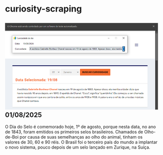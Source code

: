 # curiosity-scraping
![Budget](./execucao.png)
01/08/2025
-
O Dia do Selo é comemorado hoje, 1º de agosto, porque nesta data, no ano de 1843, foram emitidos os primeiros selos brasileiros. Chamados de Olho-de-Boi por causa de suas semelhanças ao olho do animal, tinham os valores de 30, 60 e 90 réis. O Brasil foi o terceiro país do mundo a implantar o novo sistema, pouco depois de um selo lançado em Zurique, na Suíça.

